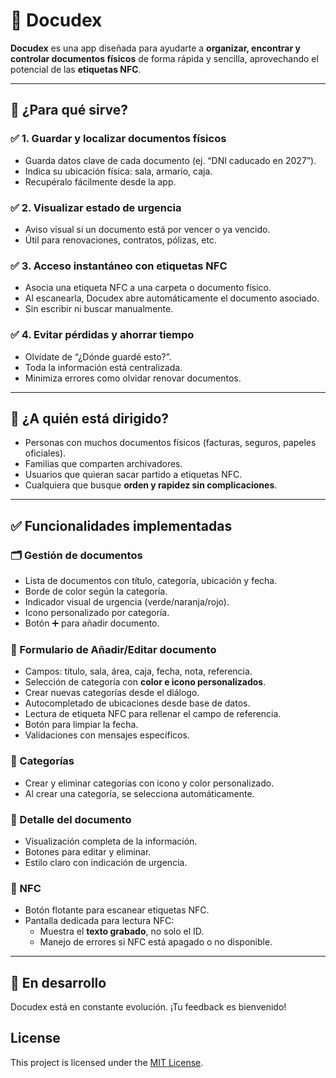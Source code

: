 # 📱 Docudex

**Docudex** es una app diseñada para ayudarte a **organizar, encontrar y controlar documentos físicos** de forma rápida y sencilla, aprovechando el potencial de las **etiquetas NFC**.

---

## 🎯 ¿Para qué sirve?

### ✅ 1. Guardar y localizar documentos físicos
- Guarda datos clave de cada documento (ej. “DNI caducado en 2027”).
- Indica su ubicación física: sala, armario, caja.
- Recupéralo fácilmente desde la app.

### ✅ 2. Visualizar estado de urgencia
- Aviso visual si un documento está por vencer o ya vencido.
- Útil para renovaciones, contratos, pólizas, etc.

### ✅ 3. Acceso instantáneo con etiquetas NFC
- Asocia una etiqueta NFC a una carpeta o documento físico.
- Al escanearla, Docudex abre automáticamente el documento asociado.
- Sin escribir ni buscar manualmente.

### ✅ 4. Evitar pérdidas y ahorrar tiempo
- Olvídate de “¿Dónde guardé esto?”.
- Toda la información está centralizada.
- Minimiza errores como olvidar renovar documentos.

---

## 🧠 ¿A quién está dirigido?

- Personas con muchos documentos físicos (facturas, seguros, papeles oficiales).
- Familias que comparten archivadores.
- Usuarios que quieran sacar partido a etiquetas NFC.
- Cualquiera que busque **orden y rapidez sin complicaciones**.

---

## ✅ Funcionalidades implementadas

### 🗂 Gestión de documentos
- Lista de documentos con título, categoría, ubicación y fecha.
- Borde de color según la categoría.
- Indicador visual de urgencia (verde/naranja/rojo).
- Icono personalizado por categoría.
- Botón ➕ para añadir documento.

### 📝 Formulario de Añadir/Editar documento
- Campos: título, sala, área, caja, fecha, nota, referencia.
- Selección de categoría con **color e icono personalizados**.
- Crear nuevas categorías desde el diálogo.
- Autocompletado de ubicaciones desde base de datos.
- Lectura de etiqueta NFC para rellenar el campo de referencia.
- Botón para limpiar la fecha.
- Validaciones con mensajes específicos.

### 🧠 Categorías
- Crear y eliminar categorías con icono y color personalizado.
- Al crear una categoría, se selecciona automáticamente.

### 📄 Detalle del documento
- Visualización completa de la información.
- Botones para editar y eliminar.
- Estilo claro con indicación de urgencia.

### 📶 NFC
- Botón flotante para escanear etiquetas NFC.
- Pantalla dedicada para lectura NFC:
  - Muestra el **texto grabado**, no solo el ID.
  - Manejo de errores si NFC está apagado o no disponible.

---

## 🚧 En desarrollo

Docudex está en constante evolución. ¡Tu feedback es bienvenido!


## License

This project is licensed under the [MIT License](LICENSE).
